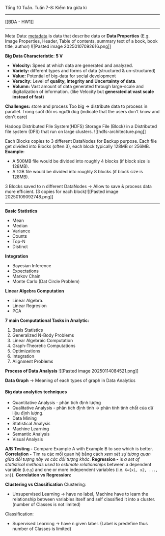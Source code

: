
Tổng 10 Tuần.
Tuần 7-8: Kiểm tra giữa kì

---
[[BDA - HW1]]


---

Meta Data: [metadata](https://dataedo.com/kb/data-glossary/what-is-metadata) is data that describe data or **Data Properties** (E.g. Image Properties, Header, Table of contents, summary text of a book, book title, author)
![[Pasted image 20250107092616.png]]

**Big Data Characteristic**: **5 V**
+ **Velocity:** Speed at which data are generated and analyzed.
+ **Variety:** different types and forms of data (structured & un-structured)
+ **Value:** Potential of big-data for social development 
+ **Veracity:** Level of **quality, Integrity and Uncertainty of data**. 
+ **Volumn:** Vast amount of data generated through large-scale and digitalization of information. (like Velocity but **generated at vast scale instead of fast**) 

**Challenges:** store and process 
Too big -> distribute data to process in parallel. 
Trong suốt đối vs người dùg (indicate that the users don't know and don't care)

Hadoop Distributed FIle System(HDFS)
	Storage File (Block) in a Distributed file system (DFS) that run on large clusters. ![[hdfs-architecture.png]]

Each Blocks copies to 3 different DataNodes for Backup purpose.
Each file get divided into Blocks (often 3), each block typically 128MB or 256MB.
**Example:** 
+ A 500MB file would be divided into roughly 4 blocks (if block size is 128MB).
+ A 1GB file would be divided into roughly 8 blocks (if block size is 128MB).

3 Blocks saved to n different DataNodes -> Allow to save & process data more efficient. (3 copies for each block)![[Pasted image 20250109092748.png]]

---

**Basic Statistics**
- Mean
- Median
- Variance
- Counts
- Top-N
- Distinct

**Integration**
+ Bayesian Inference
+ Expectations
+ Markov Chain
+ Monte Carlo (Dat Circle Problem)

**Linear Algebra Computation**
+ Linear Algebra.
+ Linear Regresion
+ PCA

**7 main Computational Tasks in Analytic:**
1) Basis Statistics
2) Generalized N-Body Problems
3) Linear Algebraic Computation
4) Graph-Theoretic Computations
5) Optimizations
6) Integration 
7) Alignment Problems

**Process of Data Analysis**
![[Pasted image 20250114084521.png]]

**Data Graph** 
-> Meaning of each types of graph in Data Analytics

#### Big data analytics techniques
+ Quantitative Analysis - phân tích định lượng 
+ Qualitative Analysis - phân tích định tính -> phân tính tính chất của dữ liệu định lượng. 
+ Data Mining
+ Statistical Analysis
+ Machine Learning
+ Semantic Analysis
+ Visual Analysis

**A/B Testing -** Compare Example A with Example B to see which is better. 
**Correlation -** Tìm ra các mối quan hệ bằng cách *xem xét sự tương quan giữa đối tượng này vs các đối tượng khác*. 
**Regression -** is _a set of statistical methods used to estimate relationships_ between a dependent variable (i.e.`y`) and one or more independent variables (i.e. `X={x1, x2, ..., xn}`).
**Correlation vs Regression:** 

**Clustering vs Classification**
Clustering: 
+ Unsupervised Learning -> have no label, Machine have to learn the relationship between variables itself and self classified it into a cluster. (number of Classes is not limited)

Classification:
+ Supervised Learning -> have n given label. (Label is predefine thus number of Classes is limited) 


